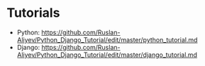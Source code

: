 # Tutorials

- Python: https://github.com/Ruslan-Aliyev/Python_Django_Tutorial/edit/master/python_tutorial.md
- Django: https://github.com/Ruslan-Aliyev/Python_Django_Tutorial/edit/master/django_tutorial.md
